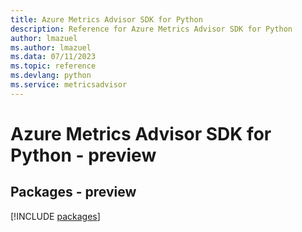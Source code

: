 ```yaml
---
title: Azure Metrics Advisor SDK for Python
description: Reference for Azure Metrics Advisor SDK for Python
author: lmazuel
ms.author: lmazuel
ms.data: 07/11/2023
ms.topic: reference
ms.devlang: python
ms.service: metricsadvisor
---
```

# Azure Metrics Advisor SDK for Python - preview
## Packages - preview
[!INCLUDE [packages](metrics-advisor-index.md)]